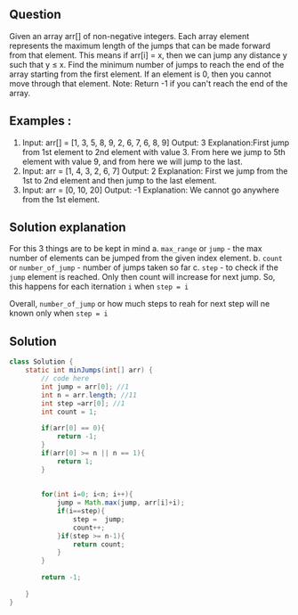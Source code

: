 ## Question
Given an array arr[] of non-negative integers. Each array element represents the maximum length of the jumps that can be made forward from that element. This means if arr[i] = x, then we can jump any distance y such that y ≤ x.
Find the minimum number of jumps to reach the end of the array starting from the first element. If an element is 0, then you cannot move through that element.
Note:  Return -1 if you can't reach the end of the array.

## Examples : 

1. Input: arr[] = [1, 3, 5, 8, 9, 2, 6, 7, 6, 8, 9]
Output: 3 
Explanation:First jump from 1st element to 2nd element with value 3. From here we jump to 5th element with value 9, and from here we will jump to the last. 
2. Input: arr = [1, 4, 3, 2, 6, 7]
Output: 2 
Explanation: First we jump from the 1st to 2nd element and then jump to the last element.
3. Input: arr = [0, 10, 20]
Output: -1
Explanation: We cannot go anywhere from the 1st element.

## Solution explanation
For this 3 things are to be kept in mind
a. `max_range` or `jump` - the max number of elements can be jumped from the given index element.
b. `count` or `number_of_jump` - number of jumps taken so far
c. `step` - to check if the `jump` element is reached. Only then count will increase for next jump. So, this happens for each iternation `i` when `step = i`

Overall, `number_of_jump` or how much steps to reah for next step will ne known only when `step = i`

## Solution
```java
class Solution {
    static int minJumps(int[] arr) {
        // code here
        int jump = arr[0]; //1
        int n = arr.length; //11
        int step =arr[0]; //1
        int count = 1;
        
        if(arr[0] == 0){
            return -1;
        }
        if(arr[0] >= n || n == 1){
            return 1;
        }
        
        
        for(int i=0; i<n; i++){
            jump = Math.max(jump, arr[i]+i);
            if(i==step){
                step =  jump;
                count++;
            }if(step >= n-1){
                return count;
            }
        }
        
        return -1;
     
    }
}
```